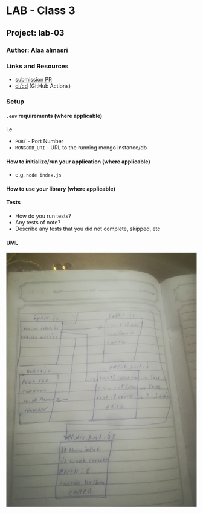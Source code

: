 # LAB - Class 3

## Project: lab-03

### Author: Alaa almasri

### Links and Resources


- [submission PR](https://github.com/alaaalmasri12/notes/pull/5)
- [ci/cd](https://github.com/alaaalmasri12/notes/runs/687397744?check_suite_focus=true) (GitHub Actions)

### Setup

#### `.env` requirements (where applicable)

i.e.

- `PORT` - Port Number
- `MONGODB_URI` - URL to the running mongo instance/db

#### How to initialize/run your application (where applicable)

- e.g. `node index.js`

#### How to use your library (where applicable)

#### Tests

- How do you run tests?
- Any tests of note?
- Describe any tests that you did not complete, skipped, etc

#### UML
![shift](assets/class-02.jpg)

